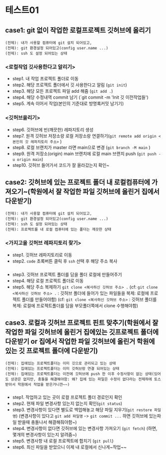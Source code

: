 # 테스트01

## case1: git 없이 작업한 로컬프로젝트 깃허브에 올리기
```
(전제): 내가 사용할 컴퓨터에 git 설치 되어있고,  
(전제): git 환경설정 되어있고(config user.name ...)  
(전제): ssh 도 설정 되어있는 상태  
```

### <로컬작업 깃사용한다고 알리기>
- step1. 내 작업 프로젝트 폴더로 이동  
- step2. 해당 프로젝트 폴더에서 깃 사용한다고 알림 (`git init`)  
- step3. 해당 모든 프로젝트 파일 add 해줌 (`git add .`)  
- step4. 해당 수정내역 commit 남기 (`git commit -m 'Init 깃 이전작업들')  
- step5. 계속 이어서 작업(본인의 기준대로 방명록커밋 남기기)  
### <깃허브올리기>
- step6. 깃허브에 빈(깨끗한) 레파지토리 생성  
- step7. 원격 깃허브 저장소랑 로컬 저장소랑 연결하기(`git remote add origin <본인의 깃 레파지토리 주소>` )  
- step8. 로컬 브랜치가 master 라면 main으로 변경 (`git branch -M main` )  
- step9. 원격 저장소(origin) main 브랜치에 로컬 main 브랜치 push (`git push -u origin main`)  
- step10. 깃허브 들어가서 코드가 잘 올라갔는지 확인~  

## case2: 깃허브에 있는 프로젝트 폴더 내 로컬컴퓨터에 가져오기~(학원에서 잘 작업한 파일 깃허브에 올린거 집에서 다운받기)
```
(전제): 내가 사용할 컴퓨터에 git 설치 되어있고,  
(전제): git 환경설정 되어있고(config user.name ...)  
(전제): ssh 도 설정 되어있는 상태  
(전제): 프로젝트를 내 로컬 컴퓨터에 있는 폴더는 깨끗한 상태
```
### <가지고올 깃허브 레파지토리 찾기>
- step1. 깃허브 레파지토리로 이동
- step2. `code` 초록버튼 클릭 후 `ssh` 선택 후 해당 주소 복사  
### <vscode>
- step3. 깃허브 프로젝트 폴더를 담을 폴더 로컬에 만들어주기
- step4. 해당 로컬 프로젝트 폴더로 이동
- step5. 해당 주소 복제하기 `git clone <복사하신 깃허브 주소> .`
(cf: `git clone <복사하신 깃허브 주소> .` : 깃허브 폴더에 들어가 있는 파일들을 복제: 로컬에 프로젝트 폴더를 만들어야함)
(cf: `git clone <복사하신 깃허브 주소>` : 깃허브 폴더를 복제: 로컬에 프로젝트폴더를 담을 부모폴더쪽에서 clone 수행해야함)

## case3. 로컬과 깃허브 프로젝트 핀트 맞추기(학원에서 잘 작업한 파일 깃허브에 올린거 집에있는 깃프로젝트 폴더에 다운받기 or 집에서 작업한 파일 깃허브에 올린거 학원에 있는 깃 프로젝트 폴더에 다운받기)
```
(전제): 집에있는 프로젝트폴더는 이미 깃으로 관리되고 있는 상태
(전제): 집에있는 프로젝트폴더는 이미 깃허브랑 연결 되어있는 상태
(전제): 집에있는 프로젝트폴더는 이전에 깃허브에 push 한 이후 수정사항이 없는 상태(있어도 상관은 없지만, 충돌을 해결해야함: 왜? 집에 있는 파일은 수정이 없다라는 전제하에 토스받아서 학원에서 작업을 받은거니깐~~)
```
### 
- step1. 작업하고 있는 곳이 로컬 프로젝트 폴더 경로인지 확인
- step2. 현재 파일 변경사항 있는지 없는지 확인(`git status`)
- step3. 변경사항이 있다면 별도로 백업해놓고 해당 파일 지우기(`git restore 파일명`)
(변경사항이 있다고 `git add 파일명` -> `git commit ...` 하면 깃허브에 있는파일 받을때 충돌나서 해결해줘야함~)
- step4. 변경사항이 없다면 깃허브에 있는 변경사항 가져오기 (`git fetch`)
(하면, 몇개의 변경사항이 있는지 알려줌~)
- step5. 변경사항 내 로컬 프로젝트에 합치기 (`git pull`)
- step6. 최신 파일을 받았으니 이제 내 로컬에서 신나게~작업~~